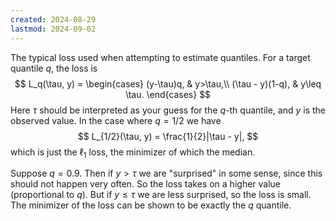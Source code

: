```yaml
---
created: 2024-08-29
lastmod: 2024-09-02
---
```


The typical loss used when attempting to estimate quantiles. For a target quantile $q$, the loss is 
$$
L_q(\tau, y) = \begin{cases}
(y-\tau)q, & y>\tau,\\
(\tau - y)(1-q), & y\leq \tau.
\end{cases}
$$
Here $\tau$ should be interpreted as your guess for the $q$-th quantile, and $y$ is the observed value. In the case where $q=1/2$ we have 
$$
L_{1/2}(\tau, y) = \frac{1}{2}|\tau - y|,
$$
which is just the $\ell_1$ loss, the minimizer of which the median. 

Suppose $q=0.9$. Then if $y>\tau$ we are "surprised" in some sense, since this should not happen very often. So the loss takes on a higher value (proportional to $q$). But if $y\leq \tau$ we are less surprised, so the loss is small. The minimizer of the loss can be shown to be exactly the $q$ quantile. 

